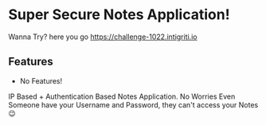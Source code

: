 # Super Secure Notes Application!

Wanna Try? here you go https://challenge-1022.intigriti.io

## Features
* No Features!

IP Based + Authentication Based Notes Application. No Worries Even Someone have your Username and Password, they can't access your Notes 😉 
